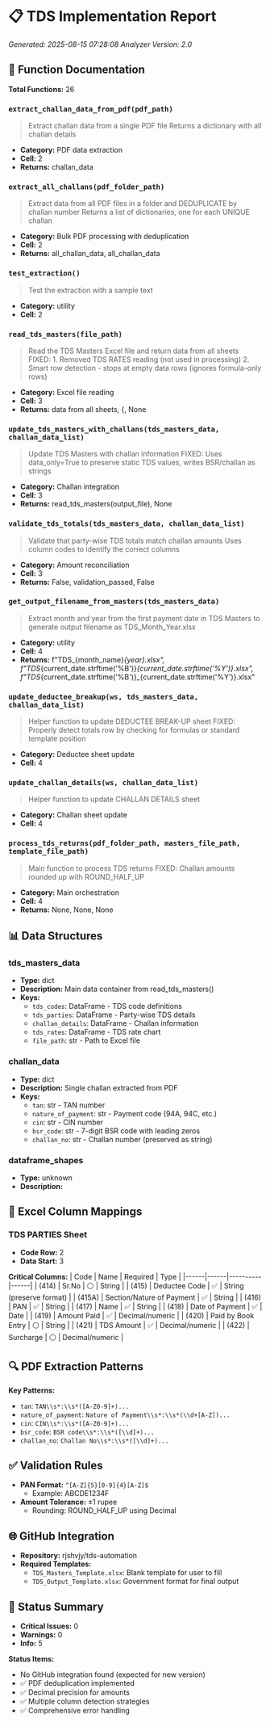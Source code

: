 # 📋 TDS Implementation Report

*Generated: 2025-08-15 07:28:08*
*Analyzer Version: 2.0*

## 🔧 Function Documentation

**Total Functions:** 26

### `extract_challan_data_from_pdf(pdf_path)`
> Extract challan data from a single PDF file
    Returns a dictionary with all challan details
- **Category:** PDF data extraction
- **Cell:** 2
- **Returns:** challan_data

### `extract_all_challans(pdf_folder_path)`
> Extract data from all PDF files in a folder and DEDUPLICATE by challan number
    Returns a list of dictionaries, one for each UNIQUE challan
- **Category:** Bulk PDF processing with deduplication
- **Cell:** 2
- **Returns:** all_challan_data, all_challan_data

### `test_extraction()`
> Test the extraction with a sample text
- **Category:** utility
- **Cell:** 2

### `read_tds_masters(file_path)`
> Read the TDS Masters Excel file and return data from all sheets
    FIXED:
    1. Removed TDS RATES reading (not used in processing)
    2. Smart row detection - stops at empty data rows (ignores formula-only rows)
- **Category:** Excel file reading
- **Cell:** 3
- **Returns:** data from all sheets, {, None

### `update_tds_masters_with_challans(tds_masters_data, challan_data_list)`
> Update TDS Masters with challan information
    FIXED: Uses data_only=True to preserve static TDS values, writes BSR/challan as strings
- **Category:** Challan integration
- **Cell:** 3
- **Returns:** read_tds_masters(output_file), None

### `validate_tds_totals(tds_masters_data, challan_data_list)`
> Validate that party-wise TDS totals match challan amounts
    Uses column codes to identify the correct columns
- **Category:** Amount reconciliation
- **Cell:** 3
- **Returns:** False, validation_passed, False

### `get_output_filename_from_masters(tds_masters_data)`
> Extract month and year from the first payment date in TDS Masters
    to generate output filename as TDS_Month_Year.xlsx
- **Category:** utility
- **Cell:** 4
- **Returns:** f"TDS_{month_name}_{year}.xlsx", f"TDS_{current_date.strftime('%B')}_{current_date.strftime('%Y')}.xlsx", f"TDS_{current_date.strftime('%B')}_{current_date.strftime('%Y')}.xlsx"

### `update_deductee_breakup(ws, tds_masters_data, challan_data_list)`
> Helper function to update DEDUCTEE BREAK-UP sheet
    FIXED: Properly detect totals row by checking for formulas or standard template position
- **Category:** Deductee sheet update
- **Cell:** 4

### `update_challan_details(ws, challan_data_list)`
> Helper function to update CHALLAN DETAILS sheet
- **Category:** Challan sheet update
- **Cell:** 4

### `process_tds_returns(pdf_folder_path, masters_file_path, template_file_path)`
> Main function to process TDS returns
    FIXED: Challan amounts rounded up with ROUND_HALF_UP
- **Category:** Main orchestration
- **Cell:** 4
- **Returns:** None, None, None

## 📊 Data Structures

### tds_masters_data
- **Type:** dict
- **Description:** Main data container from read_tds_masters()
- **Keys:**
  - `tds_codes`: DataFrame - TDS code definitions
  - `tds_parties`: DataFrame - Party-wise TDS details
  - `challan_details`: DataFrame - Challan information
  - `tds_rates`: DataFrame - TDS rate chart
  - `file_path`: str - Path to Excel file

### challan_data
- **Type:** dict
- **Description:** Single challan extracted from PDF
- **Keys:**
  - `tan`: str - TAN number
  - `nature_of_payment`: str - Payment code (94A, 94C, etc.)
  - `cin`: str - CIN number
  - `bsr_code`: str - 7-digit BSR code with leading zeros
  - `challan_no`: str - Challan number (preserved as string)

### dataframe_shapes
- **Type:** unknown
- **Description:** 

## 📑 Excel Column Mappings

### TDS PARTIES Sheet
- **Code Row:** 2
- **Data Start:** 3

**Critical Columns:**
| Code | Name | Required | Type |
|------|------|----------|------|
| (414) | Sr.No | ⚪ | String |
| (415) | Deductee Code | ✅ | String (preserve format) |
| (415A) | Section/Nature of Payment | ✅ | String |
| (416) | PAN | ✅ | String |
| (417) | Name | ✅ | String |
| (418) | Date of Payment | ✅ | Date |
| (419) | Amount Paid | ✅ | Decimal/numeric |
| (420) | Paid by Book Entry | ⚪ | String |
| (421) | TDS Amount | ✅ | Decimal/numeric |
| (422) | Surcharge | ⚪ | Decimal/numeric |

## 🔍 PDF Extraction Patterns

**Key Patterns:**
- `tan`: `TAN\\s*:\\s*([A-Z0-9]+)...`
- `nature_of_payment`: `Nature of Payment\\s*:\\s*(\\d+[A-Z])...`
- `cin`: `CIN\\s*:\\s*([A-Z0-9]+)...`
- `bsr_code`: `BSR code\\s*:\\s*([\\d]+)...`
- `challan_no`: `Challan No\\s*:\\s*([\\d]+)...`

## ✅ Validation Rules

- **PAN Format:** `^[A-Z]{5}[0-9]{4}[A-Z]$`
  - Example: ABCDE1234F
- **Amount Tolerance:** ±1 rupee
  - Rounding: ROUND_HALF_UP using Decimal

## 🌐 GitHub Integration

- **Repository:** rjshvjy/tds-automation
- **Required Templates:**
  - `TDS_Masters_Template.xlsx`: Blank template for user to fill
  - `TDS_Output_Template.xlsx`: Government format for final output

## 📌 Status Summary

- **Critical Issues:** 0
- **Warnings:** 0
- **Info:** 5

**Status Items:**
- No GitHub integration found (expected for new version)
- ✅ PDF deduplication implemented
- ✅ Decimal precision for amounts
- ✅ Multiple column detection strategies
- ✅ Comprehensive error handling